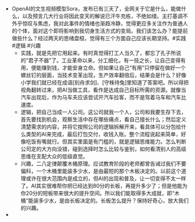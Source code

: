 - OpenAI的文生视频模型Sora，发布已有三天了，全网关于它是什么，能做什么，以及预言几大行业将因此变天的解说已汗牛充栋，不绝如缕。主打基调不外乎惊叹与焦虑，我对此事件的情绪也渐趋冷静，觉得更应多关注作为普通人的个体，面对这个即将影响到我切身生活方式的变局。我们该怎么办？能提前做些什么？经过两天的思绪盘桓，觉得有三个方面自己应该长期坚持。#实践 #逻辑 #兴趣
	- 实践，就是先把它用起来。有时真觉得打工人当久了，都忘了孔子所说的“君子不器”了。工业革命以来，分工细化，有一技之长，让自己变得有用，便能赚到钱，才能安身立命。但如果让自己“有用”只停留在做好一个螺丝钉的层面，当技术变革出现，生产效率翻倍后，结果会是什么？好像小学我们就已经在成语[刻舟求剑]、[守株待兔]里知道了答案吧。所以得把视角翻转过来，把AI当做工具，看作是达成自己目标所需的资源。就像当汽车出现后，作为马车夫应该尝试开汽车拉客，而不是驾着马车和汽车比速度。
	- 逻辑，把自己当成一人公司。这公司就我一个人，公司和我要生存下去，首先要找到机会，观察生活中存在哪些痛点，看自己擅长什么；然后定义清楚需求的内容，并将它按照公司的逻辑拆解开来，看具体可以分包给什么类型的AI来完成，最后打包交付，收钱入账。整个流程说起来简单，好像吃饭有嘴就行。但其实里面是有门槛的，就是逻辑思维能力。怎么判断公司定的大方向没错，碰到选择时怎么比较与鉴别，如何看清别人的高级思维在支配大众的低级直觉。
	- 兴趣，二八定律颠覆木桶原理。应试教育阶段的老师都曾告诫过我们不要偏科，一个木桶里能装多少水，是由最短的那个木板决定的。以前这个道理或许在很大范围内是成立的，但AI的出现和普及，让一切变得不太一样了。AI其实很难帮你把已经达到80分的长板，再提升多少了；但是他能为你20分的短板带来很大的提升空间。所以我们能取得多大成就，即“木桶”能装多少水，是由长板决定的。长板怎么提升？保持好奇心，放大我们的兴趣。
-